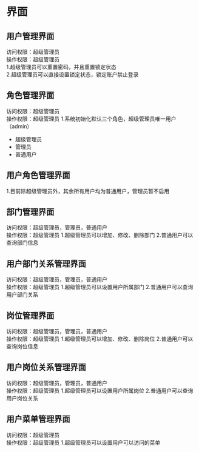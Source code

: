 # 界面

## 用户管理界面
访问权限：超级管理员   
操作权限：超级管理员   
1.超级管理员可以重置密码，并且重置锁定状态   
2.超级管理员可以直接设置锁定状态，锁定账户禁止登录

## 角色管理界面
访问权限：超级管理员   
操作权限：超级管理员
1.系统初始化默认三个角色，超级管理员唯一用户（admin）
- 超级管理员
- 管理员
- 普通用户

## 用户角色管理界面
1.目前除超级管理员外，其余所有用户均为普通用户，管理员暂不启用

## 部门管理界面
访问权限：超级管理员，管理员，普通用户   
操作权限：超级管理员
1.超级管理员可以增加、修改、删除部门
2.普通用户可以查询部门信息

## 用户部门关系管理界面
访问权限：超级管理员，管理员，普通用户   
操作权限：超级管理员
1.超级管理员可以设置用户所属部门
2.普通用户可以查询用户部门关系

## 岗位管理界面
访问权限：超级管理员，管理员，普通用户   
操作权限：超级管理员
1.超级管理员可以增加、修改、删除岗位
2.普通用户可以查询岗位信息

## 用户岗位关系管理界面
访问权限：超级管理员，管理员，普通用户   
操作权限：超级管理员
1.超级管理员可以设置用户所属岗位
2.普通用户可以查询用户岗位关系

## 用户菜单管理界面
访问权限：超级管理员   
操作权限：超级管理员
1.超级管理员可以设置用户可以访问的菜单
